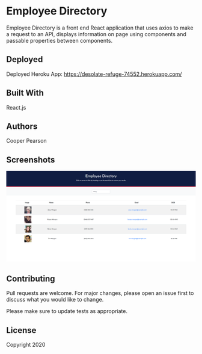 # Employee Directory
Employee Directory is a front end React application that uses axios to make a request to an API, displays information on page using components and passable properties between components. 

## Deployed
Deployed Heroku App:
https://desolate-refuge-74552.herokuapp.com/

## Built With
React.js

## Authors
Cooper Pearson

## Screenshots
![Home](https://github.com/cooperpear/React-Employee-Directory/blob/master/employee-directory.png?raw=true "Home")

## Contributing
Pull requests are welcome. For major changes, please open an issue first to discuss what you would like to change.<br>

Please make sure to update tests as appropriate.

## License
Copyright 2020